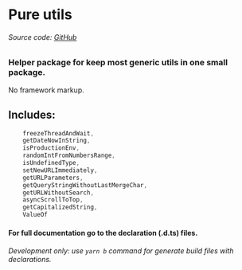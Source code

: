 # Pure utils

###### Source code: [GitHub](https://github.com/MichalSalek/npm_packages/tree/master/utils)

### Helper package for keep most generic utils in one small package.
No framework markup.


## Includes:
```ts
    freezeThreadAndWait,
    getDateNowInString,
    isProductionEnv,
    randomIntFromNumbersRange,
    isUndefinedType,
    setNewURLImmediately,
    getURLParameters,
    getQueryStringWithoutLastMergeChar,
    getURLWithoutSearch,
    asyncScrollToTop,
    getCapitalizedString,
    ValueOf
```

#### **For full documentation go to the declaration (.d.ts) files**.

###### Development only: use `yarn b` command for generate build files with declarations.
